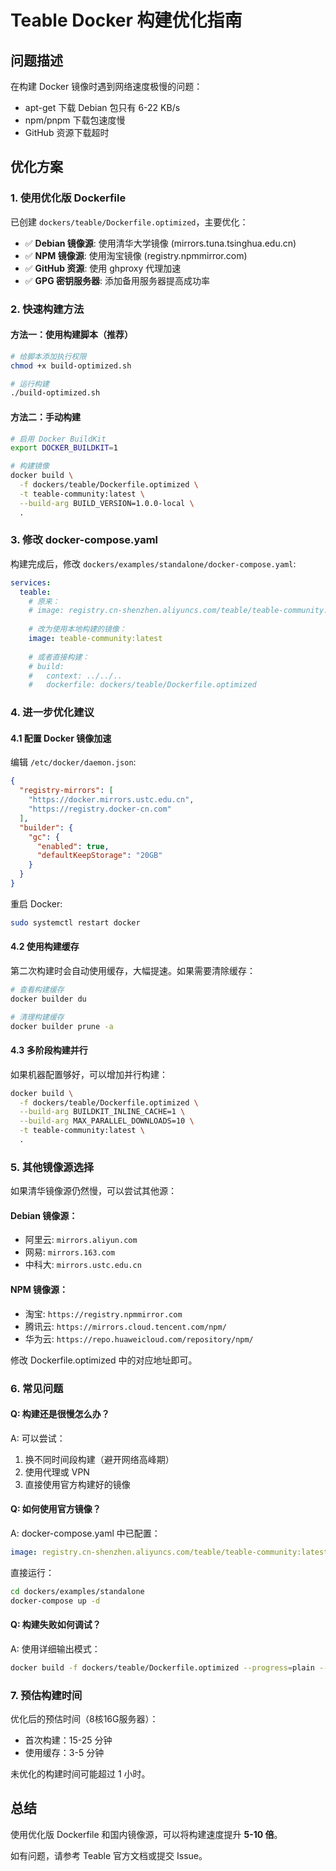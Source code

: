 # Teable Docker 构建优化指南

## 问题描述

在构建 Docker 镜像时遇到网络速度极慢的问题：
- apt-get 下载 Debian 包只有 6-22 KB/s
- npm/pnpm 下载包速度慢
- GitHub 资源下载超时

## 优化方案

### 1. 使用优化版 Dockerfile

已创建 `dockers/teable/Dockerfile.optimized`，主要优化：

- ✅ **Debian 镜像源**: 使用清华大学镜像 (mirrors.tuna.tsinghua.edu.cn)
- ✅ **NPM 镜像源**: 使用淘宝镜像 (registry.npmmirror.com)
- ✅ **GitHub 资源**: 使用 ghproxy 代理加速
- ✅ **GPG 密钥服务器**: 添加备用服务器提高成功率

### 2. 快速构建方法

#### 方法一：使用构建脚本（推荐）

```bash
# 给脚本添加执行权限
chmod +x build-optimized.sh

# 运行构建
./build-optimized.sh
```

#### 方法二：手动构建

```bash
# 启用 Docker BuildKit
export DOCKER_BUILDKIT=1

# 构建镜像
docker build \
  -f dockers/teable/Dockerfile.optimized \
  -t teable-community:latest \
  --build-arg BUILD_VERSION=1.0.0-local \
  .
```

### 3. 修改 docker-compose.yaml

构建完成后，修改 `dockers/examples/standalone/docker-compose.yaml`:

```yaml
services:
  teable:
    # 原来：
    # image: registry.cn-shenzhen.aliyuncs.com/teable/teable-community:latest
    
    # 改为使用本地构建的镜像：
    image: teable-community:latest
    
    # 或者直接构建：
    # build:
    #   context: ../../..
    #   dockerfile: dockers/teable/Dockerfile.optimized
```

### 4. 进一步优化建议

#### 4.1 配置 Docker 镜像加速

编辑 `/etc/docker/daemon.json`:

```json
{
  "registry-mirrors": [
    "https://docker.mirrors.ustc.edu.cn",
    "https://registry.docker-cn.com"
  ],
  "builder": {
    "gc": {
      "enabled": true,
      "defaultKeepStorage": "20GB"
    }
  }
}
```

重启 Docker:
```bash
sudo systemctl restart docker
```

#### 4.2 使用构建缓存

第二次构建时会自动使用缓存，大幅提速。如果需要清除缓存：

```bash
# 查看构建缓存
docker builder du

# 清理构建缓存
docker builder prune -a
```

#### 4.3 多阶段构建并行

如果机器配置够好，可以增加并行构建：

```bash
docker build \
  -f dockers/teable/Dockerfile.optimized \
  --build-arg BUILDKIT_INLINE_CACHE=1 \
  --build-arg MAX_PARALLEL_DOWNLOADS=10 \
  -t teable-community:latest \
  .
```

### 5. 其他镜像源选择

如果清华镜像源仍然慢，可以尝试其他源：

#### Debian 镜像源：
- 阿里云: `mirrors.aliyun.com`
- 网易: `mirrors.163.com`
- 中科大: `mirrors.ustc.edu.cn`

#### NPM 镜像源：
- 淘宝: `https://registry.npmmirror.com`
- 腾讯云: `https://mirrors.cloud.tencent.com/npm/`
- 华为云: `https://repo.huaweicloud.com/repository/npm/`

修改 Dockerfile.optimized 中的对应地址即可。

### 6. 常见问题

#### Q: 构建还是很慢怎么办？
A: 可以尝试：
1. 换不同时间段构建（避开网络高峰期）
2. 使用代理或 VPN
3. 直接使用官方构建好的镜像

#### Q: 如何使用官方镜像？
A: docker-compose.yaml 中已配置：
```yaml
image: registry.cn-shenzhen.aliyuncs.com/teable/teable-community:latest
```

直接运行：
```bash
cd dockers/examples/standalone
docker-compose up -d
```

#### Q: 构建失败如何调试？
A: 使用详细输出模式：
```bash
docker build -f dockers/teable/Dockerfile.optimized --progress=plain --no-cache .
```

### 7. 预估构建时间

优化后的预估时间（8核16G服务器）：
- 首次构建：15-25 分钟
- 使用缓存：3-5 分钟

未优化的构建时间可能超过 1 小时。

## 总结

使用优化版 Dockerfile 和国内镜像源，可以将构建速度提升 **5-10 倍**。

如有问题，请参考 Teable 官方文档或提交 Issue。

